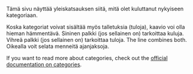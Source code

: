 Tämä sivu näyttää yleiskatsauksen siitä, mitä olet kuluttanut nykyiseen kategoriaan.

Koska kategoriat voivat sisältää myös talletuksia (tuloja), kaavio voi olla hieman hämmentävä. Sininen palkki (jos sellainen on) tarkoittaa kuluja. Vihreä palkki (jos sellainen on) tarkoittaa tuloja. The line combines both. Oikealla voit selata menneitä ajanjaksoja.

If you want to read more about categories, check out the [official documentation on categories](https://docs.firefly-iii.org/concepts/categories).